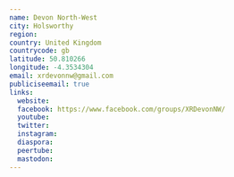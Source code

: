 ```yaml
---
name: Devon North-West
city: Holsworthy
region:
country: United Kingdom
countrycode: gb
latitude: 50.810266
longitude: -4.3534304
email: xrdevonnw@gmail.com
publiciseemail: true
links:
  website:
  facebook: https://www.facebook.com/groups/XRDevonNW/
  youtube:
  twitter:
  instagram:
  diaspora:
  peertube:
  mastodon:
---
```

